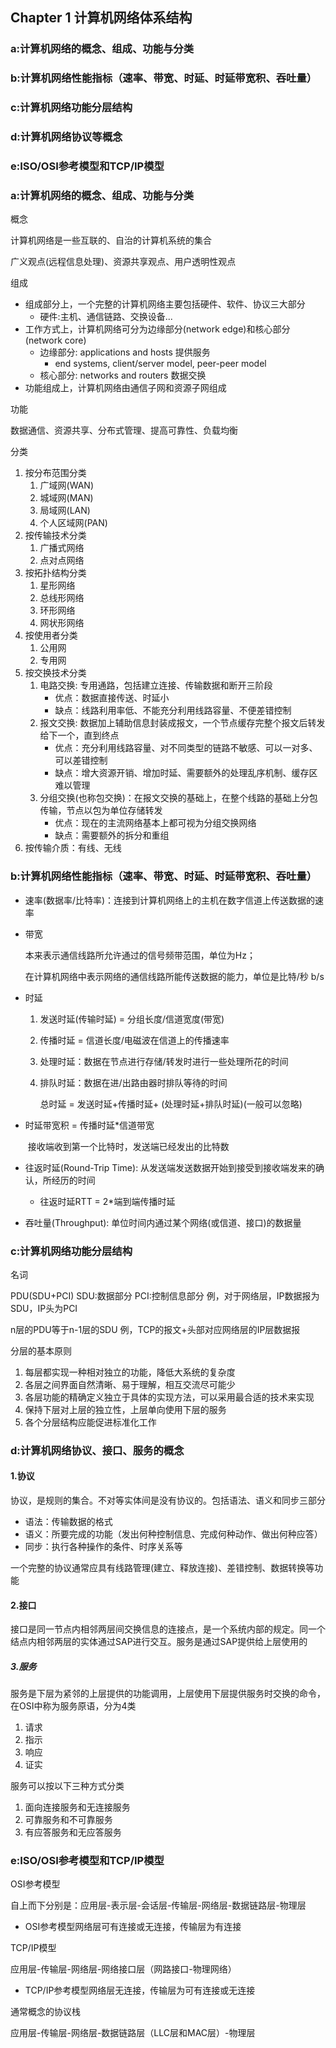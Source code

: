 ## Chapter 1 计算机网络体系结构

### a:计算机网络的概念、组成、功能与分类

### b:计算机网络性能指标（速率、带宽、时延、时延带宽积、吞吐量）

### c:计算机网络功能分层结构

### d:计算机网络协议等概念

### e:ISO/OSI参考模型和TCP/IP模型



### a:计算机网络的概念、组成、功能与分类

概念

计算机网络是一些互联的、自治的计算机系统的集合

广义观点(远程信息处理)、资源共享观点、用户透明性观点

组成

- 组成部分上，一个完整的计算机网络主要包括硬件、软件、协议三大部分
  - 硬件:主机、通信链路、交换设备...
- 工作方式上，计算机网络可分为边缘部分(network edge)和核心部分(network core)
  - 边缘部分: applications and hosts 提供服务
    - end systems, client/server model, peer-peer model
  - 核心部分: networks and routers 数据交换
- 功能组成上，计算机网络由通信子网和资源子网组成

功能

数据通信、资源共享、分布式管理、提高可靠性、负载均衡

分类

1. 按分布范围分类
   1. 广域网(WAN)
   2. 城域网(MAN)
   3. 局域网(LAN)
   4. 个人区域网(PAN)
2. 按传输技术分类
   1. 广播式网络
   2. 点对点网络
3. 按拓扑结构分类
   1. 星形网络
   2. 总线形网络
   3. 环形网络
   4. 网状形网络
4. 按使用者分类
   1. 公用网
   2. 专用网
5. 按交换技术分类
   1. 电路交换: 专用通路，包括建立连接、传输数据和断开三阶段
      - 优点：数据直接传送、时延小
      - 缺点：线路利用率低、不能充分利用线路容量、不便差错控制
   2. 报文交换: 数据加上辅助信息封装成报文，一个节点缓存完整个报文后转发给下一个，直到终点
      - 优点：充分利用线路容量、对不同类型的链路不敏感、可以一对多、可以差错控制
      - 缺点：增大资源开销、增加时延、需要额外的处理乱序机制、缓存区难以管理
   3. 分组交换(也称包交换)：在报文交换的基础上，在整个线路的基础上分包传输，节点以包为单位存储转发
      - 优点：现在的主流网络基本上都可视为分组交换网络
      - 缺点：需要额外的拆分和重组
6. 按传输介质：有线、无线

### b:计算机网络性能指标（速率、带宽、时延、时延带宽积、吞吐量）

- 速率(数据率/比特率)：连接到计算机网络上的主机在数字信道上传送数据的速率

- 带宽

  本来表示通信线路所允许通过的信号频带范围，单位为Hz；

  在计算机网络中表示网络的通信线路所能传送数据的能力，单位是比特/秒 b/s

- 时延

  1. 发送时延(传输时延) = 分组长度/信道宽度(带宽)

  2. 传播时延 = 信道长度/电磁波在信道上的传播速率

  3. 处理时延：数据在节点进行存储/转发时进行一些处理所花的时间

  4. 排队时延：数据在进/出路由器时排队等待的时间

     总时延 = 发送时延+传播时延+ (处理时延+排队时延)(一般可以忽略)

- 时延带宽积 = 传播时延*信道带宽

  ​	接收端收到第一个比特时，发送端已经发出的比特数

- 往返时延(Round-Trip Time): 从发送端发送数据开始到接受到接收端发来的确认，所经历的时间

  - 往返时延RTT = 2*端到端传播时延

- 吞吐量(Throughput): 单位时间内通过某个网络(或信道、接口)的数据量

### c:计算机网络功能分层结构

名词

PDU(SDU+PCI) SDU:数据部分 PCI:控制信息部分   例，对于网络层，IP数据报为SDU，IP头为PCI

n层的PDU等于n-1层的SDU  例，TCP的报文+头部对应网络层的IP层数据报

分层的基本原则

1. 每层都实现一种相对独立的功能，降低大系统的复杂度
2. 各层之间界面自然清晰、易于理解，相互交流尽可能少
3. 各层功能的精确定义独立于具体的实现方法，可以采用最合适的技术来实现
4. 保持下层对上层的独立性，上层单向使用下层的服务
5. 各个分层结构应能促进标准化工作

### d:计算机网络协议、接口、服务的概念

#### 1.协议

协议，是规则的集合。不对等实体间是没有协议的。包括语法、语义和同步三部分

- 语法：传输数据的格式
- 语义：所要完成的功能（发出何种控制信息、完成何种动作、做出何种应答）
- 同步：执行各种操作的条件、时序关系等

一个完整的协议通常应具有线路管理(建立、释放连接)、差错控制、数据转换等功能

#### 2.接口

接口是同一节点内相邻两层间交换信息的连接点，是一个系统内部的规定。同一个结点内相邻两层的实体通过SAP进行交互。服务是通过SAP提供给上层使用的

##### 3.服务

服务是下层为紧邻的上层提供的功能调用，上层使用下层提供服务时交换的命令，在OSI中称为服务原语，分为4类

1. 请求
2. 指示
3. 响应
4. 证实

服务可以按以下三种方式分类

1. 面向连接服务和无连接服务
2. 可靠服务和不可靠服务
3. 有应答服务和无应答服务

### e:ISO/OSI参考模型和TCP/IP模型

OSI参考模型

自上而下分别是：应用层-表示层-会话层-传输层-网络层-数据链路层-物理层

- OSI参考模型网络层可有连接或无连接，传输层为有连接

TCP/IP模型

应用层-传输层-网络层-网络接口层（网路接口-物理网络）

- TCP/IP参考模型网络层无连接，传输层为可有连接或无连接

通常概念的协议栈

应用层-传输层-网络层-数据链路层（LLC层和MAC层）-物理层
